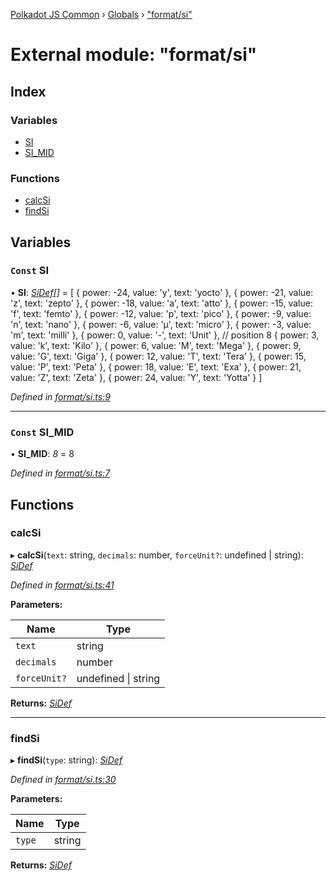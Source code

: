 [Polkadot JS Common](../README.md) › [Globals](../globals.md) › ["format/si"](_format_si_.md)

# External module: "format/si"

## Index

### Variables

* [SI](_format_si_.md#const-si)
* [SI_MID](_format_si_.md#const-si_mid)

### Functions

* [calcSi](_format_si_.md#calcsi)
* [findSi](_format_si_.md#findsi)

## Variables

### `Const` SI

• **SI**: *[SiDef](../interfaces/_types_.sidef.md)[]* = [
  { power: -24, value: 'y', text: 'yocto' },
  { power: -21, value: 'z', text: 'zepto' },
  { power: -18, value: 'a', text: 'atto' },
  { power: -15, value: 'f', text: 'femto' },
  { power: -12, value: 'p', text: 'pico' },
  { power: -9, value: 'n', text: 'nano' },
  { power: -6, value: 'µ', text: 'micro' },
  { power: -3, value: 'm', text: 'milli' },
  { power: 0, value: '-', text: 'Unit' }, // position 8
  { power: 3, value: 'k', text: 'Kilo' },
  { power: 6, value: 'M', text: 'Mega' },
  { power: 9, value: 'G', text: 'Giga' },
  { power: 12, value: 'T', text: 'Tera' },
  { power: 15, value: 'P', text: 'Peta' },
  { power: 18, value: 'E', text: 'Exa' },
  { power: 21, value: 'Z', text: 'Zeta' },
  { power: 24, value: 'Y', text: 'Yotta' }
]

*Defined in [format/si.ts:9](https://github.com/polkadot-js/common/blob/98bdc995/packages/util/src/format/si.ts#L9)*

___

### `Const` SI_MID

• **SI_MID**: *8* = 8

*Defined in [format/si.ts:7](https://github.com/polkadot-js/common/blob/98bdc995/packages/util/src/format/si.ts#L7)*

## Functions

###  calcSi

▸ **calcSi**(`text`: string, `decimals`: number, `forceUnit?`: undefined | string): *[SiDef](../interfaces/_types_.sidef.md)*

*Defined in [format/si.ts:41](https://github.com/polkadot-js/common/blob/98bdc995/packages/util/src/format/si.ts#L41)*

**Parameters:**

Name | Type |
------ | ------ |
`text` | string |
`decimals` | number |
`forceUnit?` | undefined &#124; string |

**Returns:** *[SiDef](../interfaces/_types_.sidef.md)*

___

###  findSi

▸ **findSi**(`type`: string): *[SiDef](../interfaces/_types_.sidef.md)*

*Defined in [format/si.ts:30](https://github.com/polkadot-js/common/blob/98bdc995/packages/util/src/format/si.ts#L30)*

**Parameters:**

Name | Type |
------ | ------ |
`type` | string |

**Returns:** *[SiDef](../interfaces/_types_.sidef.md)*
